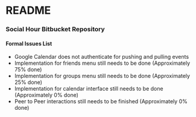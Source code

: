 # README #

### Social Hour Bitbucket Repository ###

#### Formal Issues List
* Google Calendar does not authenticate for pushing and pulling events
* Implementation for friends menu still needs to be done (Approximately 75% done)
* Implementation for groups menu still needs to be done (Approximately 25% done)
* Implementation for calendar interface still needs to be done (Approximately 0% done)
* Peer to Peer interactions still needs to be finished (Approximately 0% done)